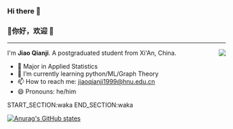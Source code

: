 ### Hi there 👋

### 👋你好，欢迎 👻

---

<img align="right" src="https://github-readme-stats.vercel.app/api?username=chiaochienchi" />

I'm **Jiao Qianji**. A postgraduated student from Xi'An, China.

- 🙋 Major in Applied Statistics 
- 🌱 I’m currently learning python/ML/Graph Theory 
- 📫 How to reach me: jiaoqianji1999@hnu.edu.cn 
- 😄 Pronouns: he/him 

START_SECTION:waka
END_SECTION:waka


[![Anurag's GitHub states](https://github-readme-stats.vercel.app/api/top-langs/?username=chiaochienchi)](https://github.com/anuraghazra/github-readme-stats)



<!-- ![](https://github-readme-stats.vercel.app/api?username=chiaochienchi) -->
<!--
**chiaochienchi/chiaochienchi** is a ✨ _special_ ✨ repository because its `README.md` (this file) appears on your GitHub profile.

Here are some ideas to get you started:

- 🔭 I’m currently working on ...
- 🌱 I’m currently learning ...
- 👯 I’m looking to collaborate on ...
- 🤔 I’m looking for help with ...
- 💬 Ask me about ...
- 📫 How to reach me: ...
- 😄 Pronouns: ...
- ⚡ Fun fact: ...
-->
